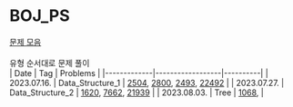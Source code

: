 # BOJ_PS
<a href="https://github.com/tony9402/baekjoon">문제 모음<a/> <br/><br/>
유형 순서대로 문제 풀이<br/>
| Date        | Tag              | Problems | 
|-------------|------------------|----------|
| 2023.07.16. | Data_Structure_1 | <a href="https://hnnynh.notion.site/2504-03300862835d4c57b40e614035d29896?pvs=4" target="_blank">2504</a>, <a href="https://hnnynh.notion.site/2800-b339ab639e0b42d6af6dbffc7f6f4646?pvs=4" target="_blank">2800</a>, <a href="https://hnnynh.notion.site/2493-6cb75d2a391e4905b9b05ce18e03329f?pvs=4" target="_blank">2493</a>, <a href="https://hnnynh.notion.site/22942-8bbf57c3bc7d493a8082a87903188653?pvs=4" target="_blank">22492</a>  |
| 2023.07.27. | Data_Structure_2 | <a href="https://hnnynh.notion.site/1620-956313dfb8ab46bfb3d8a0910da8b486?pvs=4" target="_blank">1620</a>, <a href="https://hnnynh.notion.site/7662-863c6ff0502b4123915a4704609bb489?pvs=4" target="_blank">7662</a>, <a href="https://hnnynh.notion.site/21939-Version-1-943c1b9c89d944c9b633c0fb1ce55337?pvs=4" target="_blank">21939</a>  |
| 2023.08.03. | Tree | <a href="https://hnnynh.notion.site/1068-61e2f4b113f14f66ac3648205ac6de6c?pvs=4" target="_blank">1068</a>, |


